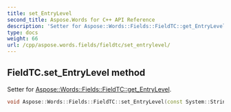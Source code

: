 ```yaml
---
title: set_EntryLevel
second_title: Aspose.Words for C++ API Reference
description: 'Setter for Aspose::Words::Fields::FieldTC::get_EntryLevel.'
type: docs
weight: 66
url: /cpp/aspose.words.fields/fieldtc/set_entrylevel/
---
```

## FieldTC.set_EntryLevel method


Setter for [Aspose::Words::Fields::FieldTC::get_EntryLevel](../get_entrylevel/).

```cpp
void Aspose::Words::Fields::FieldTC::set_EntryLevel(const System::String &value)
```

